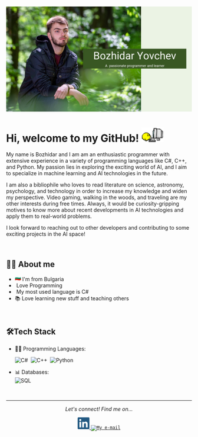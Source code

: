 ![Header](GithubPhoto.jpg)

# Hi, welcome to my GitHub! <img width="60" src="computer.gif"/>

<p>My name is Bozhidar and I am am an enthusiastic programmer with
extensive experience in a variety of programming languages like C#, 
C++, and Python. My passion lies in exploring the exciting world of AI,
and I aim to specialize in machine learning and AI technologies in the future.

I am also a bibliophile who loves to read literature on science, astronomy, psychology, 
and technology in order to increase my knowledge and widen my perspective. Video gaming,
walking in the woods, and traveling are my other interests during free times. Always, 
it would be curiosity-gripping motives to know more about recent developments in AI 
technologies and apply them to real-world problems.

I look forward to reaching out to other developers
and contributing to some exciting projects in the AI space!


<br>

## 👨‍💻 About me
* <img width="16" src="flag-bulgaria.png"/> I'm from Bulgaria
* <img width="16" src="https://about.gitlab.com/images/blogimages/GitLab-Dev.png" alt="" /> Love Programming
* <img width="16" src="https://seeklogo.com/images/C/c-sharp-c-logo-02F17714BA-seeklogo.com.png" alt="" /> My most used language is C#
* 📚 Love learning new stuff and teaching others

<br>

## 🛠️Tech Stack
- 👩‍💻 Programming Languages:

    ![C#](https://img.shields.io/badge/-C%23%20-05122A?style=flat&logo=c-sharp)&nbsp;
    ![C++](https://img.shields.io/badge/-C++-05122A?style=flat&logo=c++)&nbsp;
    ![Python](https://img.shields.io/badge/-Python-05122A?style=flat&logo=python)&nbsp;
 
 - 📊 Databases:
   <br>
    ![SQL](https://img.shields.io/badge/-SQL-05122A?style=flat&logo=Sql&logoColor)&nbsp;

<br>

---
 
<p align="center">
  <i>Let's connect! Find me on...</i>
   
<p align="center">

<a href="[https://www.linkedin.com/in/anacaroliness9/](https://www.linkedin.com/in/bozhidar-yovchev-9555b7311/)">
  <code><img alt="My linkedin" width="32" src="klipartz.com.png" /></code>
</a>
<a href="mailto:anacaroliness9@hotmail.com">
<code><img alt="My e-mail" width="32" src="https://th.bing.com/th/id/R2c94e80bc439f8ac26eed33063918083?rik=4GOohs1wTVXZbQ&riu=http%3a%2f%2fupload.wikimedia.org%2fwikipedia%2fcommons%2fthumb%2fb%2fb1%2fEmail_Shiny_Icon.svg%2f1024px-Email_Shiny_Icon.svg.png&ehk=lV8sLmfGMfJDgFFgydLDuGp1fJVLXowNb1kShmsPDB4%3d&risl=&pid=ImgRaw" /></code>
</a>

</p>

  

